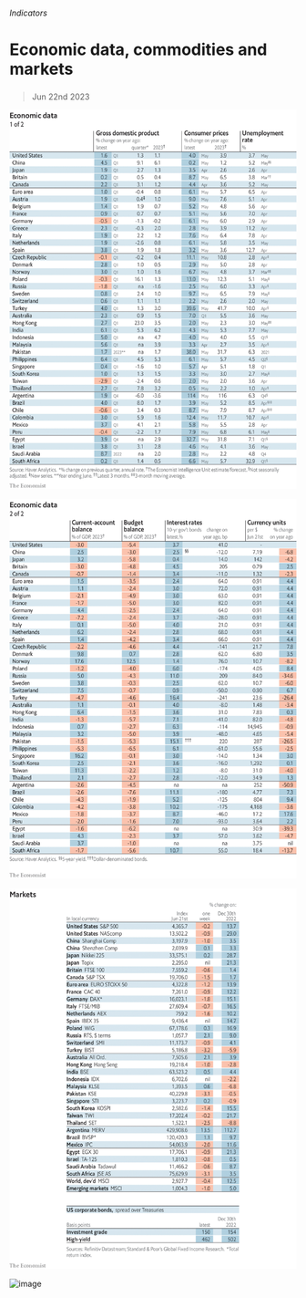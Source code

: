 ###### Indicators

# Economic data, commodities and markets 

#####  

> Jun 22nd 2023 

![image](images/20230624_INT101.png) 


![image](images/20230624_INT102.png) 


![image](images/20230624_INT201.png) 


![image](images/20230624_INT401.png) 


